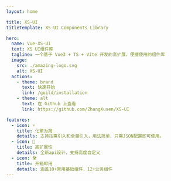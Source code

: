 ```yaml
---
layout: home

title: XS-UI
titleTemplate: XS-UI Components Library

hero:
  name: Vue-XS-UI
  text: XS UI组件库
  tagline: 一个基于 Vue3 + TS + Vite 开发的高扩展，便捷使用的组件库
  image:
    src: ./amazing-logo.svg
    alt: XS-UI
  actions:
    - theme: brand
      text: 快速开始
      link: /guild/installation
    - theme: alt
      text: 在 Github 上查看
      link: https://github.com/ZhangXusen/XS-UI

features:
  - icon: ⚡️
    title: 化繁为简
    details: 支持按需引入和全量引入，用法简单，只需JSON配置即可使用。
  - icon: 🖖
    title: 高扩展性
    details: 全新api设计，支持高度自定义
  - icon: 🛠️
    title: 开箱即用
    details: 涵盖10+常用基础组件，12+业务组件
---
```

